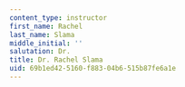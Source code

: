 ```yaml
---
content_type: instructor
first_name: Rachel
last_name: Slama
middle_initial: ''
salutation: Dr.
title: Dr. Rachel Slama
uid: 69b1ed42-5160-f883-04b6-515b87fe6a1e
---
```

